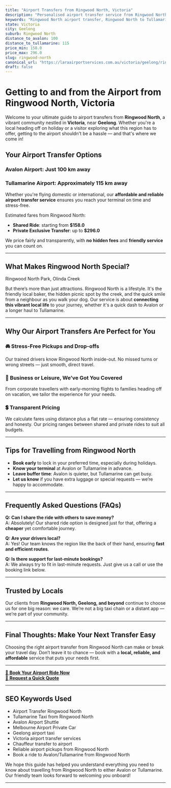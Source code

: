 ```yaml
---
title: "Airport Transfers from Ringwood North, Victoria"
description: "Personalised airport transfer service from Ringwood North to Avalon and Tullamarine airports. Enjoy a smooth, affordable ride with us!"
keywords: "Ringwood North airport transfer, Ringwood North to Tullamarine, Ringwood North to Avalon, airport taxi Ringwood North, private airport transfer Ringwood North, shared ride Ringwood North, Ringwood North transfers, airport shuttle Ringwood North, book Ringwood North airport taxi, affordable Ringwood North airport transfer, Ringwood North airport transfer service, airport transfer Geelong, airport transfer Melbourne, Melbourne airport taxi, airport transfers Victoria, Tullamarine airport shuttle, Avalon airport transfers, Melbourne private transfer, airport transport services Melbourne"
state: Victoria
city: Geelong
suburb: Ringwood North
distance_to_avalon: 100
distance_to_tullamarine: 115
price_min: 158.0
price_max: 296.0
slug: ringwood-north
canonical_url: "https://laraairportservices.com.au/victoria/geelong/ringwood-north/"
draft: false
---
```


# Getting to and from the Airport from Ringwood North, Victoria

Welcome to your ultimate guide to airport transfers from **Ringwood North**, a vibrant community nestled in **Victoria**, near **Geelong**. Whether you're a local heading off on holiday or a visitor exploring what this region has to offer, getting to the airport shouldn't be a hassle — and that's where we come in!

## Your Airport Transfer Options

### Avalon Airport: Just 100 km away  
### Tullamarine Airport: Approximately 115 km away

Whether you're flying domestic or international, our **affordable and reliable airport transfer service** ensures you reach your terminal on time and stress-free.

Estimated fares from Ringwood North:
- **Shared Ride**: starting from **$158.0**
- **Private Exclusive Transfer**: up to **$296.0**

We price fairly and transparently, with **no hidden fees** and **friendly service** you can count on.

---

## What Makes Ringwood North Special?

Ringwood North Park, Olinda Creek

But there’s more than just attractions. Ringwood North is a lifestyle. It's the friendly local baker, the hidden picnic spot by the creek, and the quick smile from a neighbour as you walk your dog. Our service is about **connecting this vibrant local life** to your journey, whether it's a quick dash to Avalon or a longer haul to Tullamarine.

---

## Why Our Airport Transfers Are Perfect for You

### 🚘 Stress-Free Pickups and Drop-offs
Our trained drivers know Ringwood North inside-out. No missed turns or wrong streets — just smooth, direct travel.

### 💼 Business or Leisure, We’ve Got You Covered
From corporate travellers with early-morning flights to families heading off on vacation, we tailor the experience for your needs.

### 💲 Transparent Pricing
We calculate fares using distance plus a flat rate — ensuring consistency and honesty. Our pricing ranges between shared and private rides to suit all budgets.

---

## Tips for Travelling from Ringwood North

- **Book early** to lock in your preferred time, especially during holidays.
- **Know your terminal** at Avalon or Tullamarine in advance.
- **Leave buffer time**: Avalon is quieter, but Tullamarine can get busy.
- **Let us know** if you have extra luggage or special requests — we’re happy to accommodate.

---

## Frequently Asked Questions (FAQs)

**Q: Can I share the ride with others to save money?**  
A: Absolutely! Our shared ride option is designed just for that, offering a **cheaper** yet comfortable journey.

**Q: Are your drivers local?**  
A: Yes! Our team knows the region like the back of their hand, ensuring **fast and efficient routes**.

**Q: Is there support for last-minute bookings?**  
A: We always try to fit in last-minute requests. Just give us a call or use the booking link below.

---

## Trusted by Locals

Our clients from **Ringwood North, Geelong, and beyond** continue to choose us for one big reason: we care. We’re not a big taxi chain or a distant app — we’re part of your community.

---

## Final Thoughts: Make Your Next Transfer Easy

Choosing the right airport transfer from Ringwood North can make or break your travel day. Don’t leave it to chance — book with a **local, reliable, and affordable** service that puts your needs first.

---

[📅 **Book Your Airport Ride Now**](https://laraairportservices.square.site/s/appointments)  
[📧 **Request a Quick Quote**](https://laraairportservices.square.site/contact-us)

---

## SEO Keywords Used
- Airport Transfer Ringwood North
- Tullamarine Taxi from Ringwood North
- Avalon Airport Shuttle
- Melbourne Airport Private Car
- Geelong airport taxi
- Victoria airport transfer services
- Chauffeur transfer to airport
- Reliable airport pickups from Ringwood North
- Book a ride to Avalon/Tullamarine from Ringwood North

We hope this guide has helped you understand everything you need to know about travelling from Ringwood North to either Avalon or Tullamarine. Our friendly team looks forward to welcoming you onboard!

---
